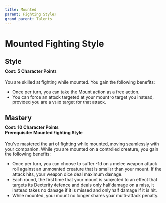 ```yaml
---
title: Mounted
parent: Fighting Styles
grand_parent: Talents
---
```


# Mounted Fighting Style

## Style

<div style="margin-top:-10px;"></div>

#### **Cost:** 5 Character Points
You are skilled at fighting while mounted. You gain the following benefits:
* Once per turn, you can take the [Mount](https://stormchaserroleplaying.com/stormchaserRPG/Combat/Moves/Mount/) action as a free action.
* You can force an attack targeted at your mount to target you instead, provided you are a valid target for that attack.

## Mastery

<div style="margin-top:-10px;"></div>

#### **Cost:** 10 Character Points<br>**Prerequisite:** Mounted Fighting Style
You've mastered the art of fighting while mounted, moving seamlessly with your companion. While you are mounted on a controlled creature, you gain the following benefits:
* Once per turn, you can choose to suffer -1d on a melee weapon attack roll against an unmounted creature that is smaller than your mount. If the attack hits, your weapon dice deal maximum damage.
* Each round, the first time that your mount is subjected to an effect that targets its Dexterity defence and deals only half damage on a miss, it instead takes no damage if it is missed and only half damage if it is hit.
* While mounted, your mount no longer shares your multi-attack penalty.
